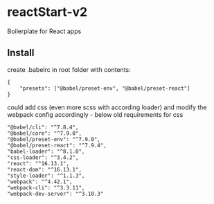 # reactStart-v2
Boilerplate for React apps
## Install
create .babelrc in root folder with contents:
```
{
    "presets": ["@babel/preset-env", "@babel/preset-react"]
}
```
could add css (even more scss with according loader) and modify the webpack config accordingly - below old requirements for css
```
"@babel/cli": "^7.8.4",
"@babel/core": "^7.9.0",
"@babel/preset-env": "^7.9.0",
"@babel/preset-react": "^7.9.4",
"babel-loader": "^8.1.0",
"css-loader": "^3.4.2",
"react": "^16.13.1",
"react-dom": "^16.13.1",
"style-loader": "^1.1.3",
"webpack": "^4.42.1",
"webpack-cli": "^3.3.11",
"webpack-dev-server": "^3.10.3"
```
